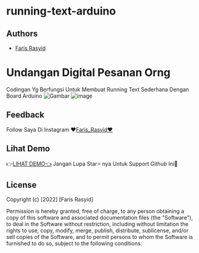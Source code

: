 # running-text-arduino
## Authors

- [Faris Rasyid](http://farisrasyid.my.id)


# Undangan Digital Pesanan Orng

Codingan Yg Berfungsi Untuk Membuat Running Text Sederhana Dengan Board Arduino
![Gambar](https://cdn.discordapp.com/attachments/1041961141594759178/1044647861272465468/image.png)
![image](https://user-images.githubusercontent.com/85282829/207043395-fa96f813-8adf-47fc-b796-c799b72568d0.png)


## Feedback

Follow Saya Di Instagram ❤️[Faris_Rasyid❤️](https://www.instagram.com/_farisrasyid_/)


## Lihat Demo

👉[LIHAT DEMO👈](https://rasyid1003.github.io/undangan_web/) Jangan Lupa Star⭐ nya Untuk Support Github Ini🤩

## License

Copyright (c) [2022] [Faris Rasyid]

Permission is hereby granted, free of charge, to any person obtaining a copy
of this software and associated documentation files (the "Software"), to deal
in the Software without restriction, including without limitation the rights
to use, copy, modify, merge, publish, distribute, sublicense, and/or sell
copies of the Software, and to permit persons to whom the Software is
furnished to do so, subject to the following conditions:

